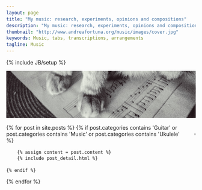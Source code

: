 ```yaml
---
layout: page
title: "My music: research, experiments, opinions and compositions"
description: "My music: research, experiments, opinions and compositions"
thumbnail: "http://www.andreafortuna.org/music/images/cover.jpg"
keywords: Music, tabs, transcriptions, arrangements
tagline: Music
---
```

{% include JB/setup %}

![Music](/music/images/cover.jpg)

<p style="text-align: right;float:right;margin-top:10px;margin-left:20px;"><a href="/ukulele/rss.xml"><i class="fa fa-rss fa-4x" >&nbsp;</i></a></p>
<div class="blog-index">

{% for post in site.posts %}
     {% if post.categories contains 'Guitar' or post.categories contains 'Music' or post.categories contains 'Ukulele' %}
    
        {% assign content = post.content %}
        {% include post_detail.html %}
       
    {% endif %}
{% endfor %}


</div>


